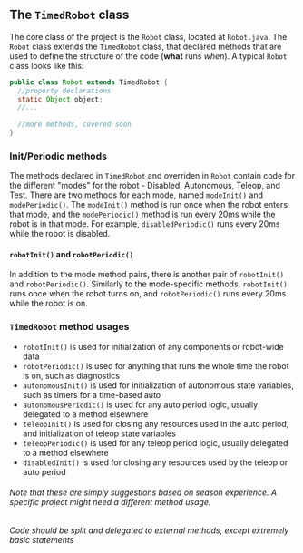 ## The `TimedRobot` class
The core class of the project is the `Robot` class, located at `Robot.java`. 
The `Robot` class extends the `TimedRobot` class, that declared methods that are used to define the
structure of the code (**what** runs _when_). 
A typical `Robot` class looks like this:
```java
public class Robot extends TimedRobot {
  //property declarations
  static Object object;
  //...
  
  //more methods, covered soon
}
```
### Init/Periodic methods
The methods declared in `TimedRobot` and overriden in `Robot` contain code for the different "modes"
for the robot - Disabled, Autonomous, Teleop, and Test. 
There are two methods for each mode, named `modeInit()` and `modePeriodic()`. 
The `modeInit()` method is run once when the robot enters that mode, and the `modePeriodic()` method
is run every 20ms while the robot is in that mode. For example, `disabledPeriodic()` runs every 20ms
while the robot is disabled.

#### `robotInit()` and `robotPeriodic()` 
In addition to the mode method pairs, there is another pair of `robotInit()` and `robotPeriodic()`.
Similarly to the mode-specific methods, `robotInit()` runs once when the robot turns on, and
`robotPeriodic()` runs every 20ms while the robot is on. 

### `TimedRobot` method usages
- `robotInit()` is used for initialization of any components or robot-wide data
- `robotPeriodic()` is used for anything that runs the whole time the robot is on, such as
diagnostics
- `autonomousInit()` is used for initialization of autonomous state variables, such as timers for a
time-based auto
- `autonomousPeriodic()` is used for any auto period logic, usually delegated to a method elsewhere
- `teleopInit()` is used for closing any resources used in the auto period, and initialization of
teleop state variables
- `teleopPeriodic()` is used for any teleop period logic, usually delegated to a method elsewhere
- `disabledInit()` is used for closing any resources used by the teleop or auto period
###### Note that these are simply suggestions based on season experience. A specific project might need a different method usage.
###### Code should be split and delegated to external methods, except extremely basic statements
